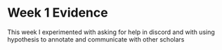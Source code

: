 # Week 1 Evidence

This week I experimented with asking for help in discord and with using hypothesis to annotate and communicate with other scholars

